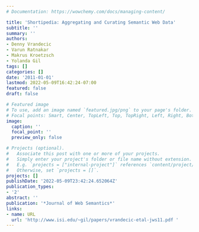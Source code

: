 ```yaml
---
# Documentation: https://wowchemy.com/docs/managing-content/

title: 'Shortipedia: Aggregating and Curating Semantic Web Data'
subtitle: ''
summary: ''
authors:
- Denny Vrandecic
- Varun Ratnakar
- Makrus Kroetzsch
- Yolanda Gil
tags: []
categories: []
date: '2011-01-01'
lastmod: 2022-05-09T16:42:24-07:00
featured: false
draft: false

# Featured image
# To use, add an image named `featured.jpg/png` to your page's folder.
# Focal points: Smart, Center, TopLeft, Top, TopRight, Left, Right, BottomLeft, Bottom, BottomRight.
image:
  caption: ''
  focal_point: ''
  preview_only: false

# Projects (optional).
#   Associate this post with one or more of your projects.
#   Simply enter your project's folder or file name without extension.
#   E.g. `projects = ["internal-project"]` references `content/project/deep-learning/index.md`.
#   Otherwise, set `projects = []`.
projects: []
publishDate: '2022-05-09T23:42:24.652064Z'
publication_types:
- '2'
abstract: ''
publication: '*Journal of Web Semantics*'
links:
- name: URL
  url: 'http://www.isi.edu/~gil/papers/vrandecic-etal-jws11.pdf '
---
```

